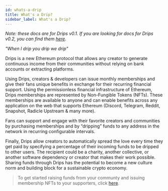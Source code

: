 ```yaml
---
id: whats-a-drip
title: What's a Drip?
sidebar_label: What's a Drip?
---
```

*Note: these docs are for Drips v0.1. If you are looking for docs for Drips v0.2, you can find them [here][v2].*

*"When I drip you drip we drip"*

Drips is a new Ethereum protocol that allows any creator to generate continuous income from their communities without relying on bank accounts or extracting platforms. 

Using Drips, creators & developers can issue monthly memberships and give their fans unique benefits in exchange for their recurring financial support. Using the permissionless financial infrastructure of Ethereum, Drips memberships are represented by Non-Fungible Tokens (NFTs). These memberships are available to anyone and can enable benefits across any application on the web that supports Ethereum (Discord, Telegram, Reddit, Snapshot, Radicle Upstream & many more).

Fans can support and engage with their favorite creators and communities by purchasing memberships and by “dripping” funds to any address in the network in recurring configurable intervals.

Finally, Drips allow creators to automatically spread the love every time they get paid by specifying a percentage of their incoming funds to be dripped to other users. The recipient could be a charity, another collective, or another software dependency or creator that makes their work possible. Sharing funds through Drips has the potential to become a new culture norm and building block for a sustainable crypto economy.

> To get started raising funds from your communty and issuing membership NFTs to your supporters, click [here][cc].


[v2]: https://v2.docs.drips.network/
[cc]: using-drips/create-a-community.md
